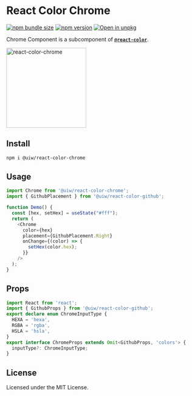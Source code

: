 React Color Chrome
===

[![npm bundle size](https://img.shields.io/bundlephobia/minzip/@uiw/react-color-chrome)](https://bundlephobia.com/package/@uiw/react-color-chrome) [![npm version](https://img.shields.io/npm/v/@uiw/react-color-chrome.svg)](https://www.npmjs.com/package/@uiw/react-color-chrome) [![Open in unpkg](https://img.shields.io/badge/Open%20in-unpkg-blue)](https://uiwjs.github.io/npm-unpkg/#/pkg/@uiw/react-color-chrome/file/README.md)

Chrome Component is a subcomponent of [**`@react-color`**](https://uiwjs.github.io/react-color).

<a href="https://uiwjs.github.io/react-color/#/chrome">
  <img src="https://user-images.githubusercontent.com/1680273/126048126-172abdc2-f7cf-4519-8974-f815c102e2de.png" width="210" alt="react-color-chrome" />
</a>

## Install

```bash
npm i @uiw/react-color-chrome
```

## Usage

```js
import Chrome from '@uiw/react-color-chrome';
import { GithubPlacement } from '@uiw/react-color-github';

function Demo() {
  const [hex, setHex] = useState("#fff");
  return (
    <Chrome
      color={hex}
      placement={GithubPlacement.Right}
      onChange={(color) => {
        setHex(color.hex);
      }}
    />
  );
}
```

## Props

```ts
import React from 'react';
import { GithubProps } from '@uiw/react-color-github';
export declare enum ChromeInputType {
  HEXA = 'hexa',
  RGBA = 'rgba',
  HSLA = 'hsla',
}
export interface ChromeProps extends Omit<GithubProps, 'colors'> {
  inputType?: ChromeInputType;
}
```

<!--footer-dividing-->

## License

Licensed under the MIT License.
